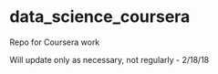 # data_science_coursera
Repo for Coursera work

Will update only as necessary, not regularly - 2/18/18
